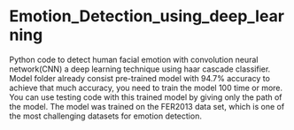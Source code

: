 # Emotion_Detection_using_deep_learning
Python code to detect human facial emotion with convolution neural network(CNN) a deep learning technique using haar cascade classifier.
Model folder already consist pre-trained model with 94.7% accuracy to achieve that much accuracy, you need to train the model 100 time or more.
You can use testing code with this trained model by giving only the path of the model.
The model was trained on the FER2013 data set, which is one of the most challenging datasets for emotion detection.
